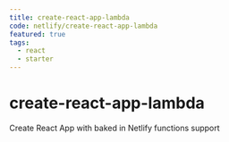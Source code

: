 ```yaml
---
title: create-react-app-lambda
code: netlify/create-react-app-lambda
featured: true
tags:
  - react
  - starter
---
```


# create-react-app-lambda

Create React App with baked in Netlify functions support
